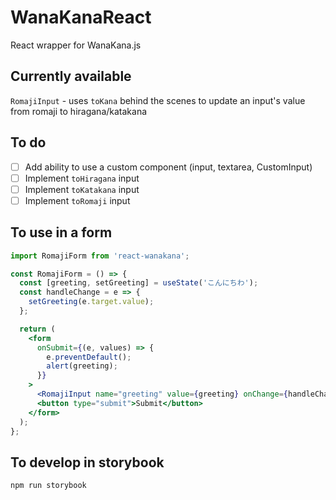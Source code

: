 # WanaKanaReact

React wrapper for WanaKana.js

## Currently available

`RomajiInput` - uses `toKana` behind the scenes to update an input's value from romaji to hiragana/katakana

## To do

- [ ] Add ability to use a custom component (input, textarea, CustomInput)
- [ ] Implement `toHiragana` input
- [ ] Implement `toKatakana` input
- [ ] Implement `toRomaji` input

## To use in a form

```jsx
import RomajiForm from 'react-wanakana';

const RomajiForm = () => {
  const [greeting, setGreeting] = useState('こんにちわ');
  const handleChange = e => {
    setGreeting(e.target.value);
  };

  return (
    <form
      onSubmit={(e, values) => {
        e.preventDefault();
        alert(greeting);
      }}
    >
      <RomajiInput name="greeting" value={greeting} onChange={handleChange} />
      <button type="submit">Submit</button>
    </form>
  );
};
```

## To develop in storybook

`npm run storybook`
